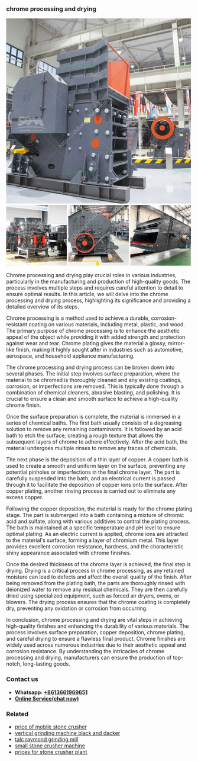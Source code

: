 <h3>chrome processing and drying</h3><img src='1702953004.jpg' alt=''><p>Chrome processing and drying play crucial roles in various industries, particularly in the manufacturing and production of high-quality goods. The process involves multiple steps and requires careful attention to detail to ensure optimal results. In this article, we will delve into the chrome processing and drying process, highlighting its significance and providing a detailed overview of its steps.</p><p>Chrome processing is a method used to achieve a durable, corrosion-resistant coating on various materials, including metal, plastic, and wood. The primary purpose of chrome processing is to enhance the aesthetic appeal of the object while providing it with added strength and protection against wear and tear. Chrome plating gives the material a glossy, mirror-like finish, making it highly sought after in industries such as automotive, aerospace, and household appliance manufacturing.</p><p>The chrome processing and drying process can be broken down into several phases. The initial step involves surface preparation, where the material to be chromed is thoroughly cleaned and any existing coatings, corrosion, or imperfections are removed. This is typically done through a combination of chemical cleaners, abrasive blasting, and polishing. It is crucial to ensure a clean and smooth surface to achieve a high-quality chrome finish.</p><p>Once the surface preparation is complete, the material is immersed in a series of chemical baths. The first bath usually consists of a degreasing solution to remove any remaining contaminants. It is followed by an acid bath to etch the surface, creating a rough texture that allows the subsequent layers of chrome to adhere effectively. After the acid bath, the material undergoes multiple rinses to remove any traces of chemicals.</p><p>The next phase is the deposition of a thin layer of copper. A copper bath is used to create a smooth and uniform layer on the surface, preventing any potential pinholes or imperfections in the final chrome layer. The part is carefully suspended into the bath, and an electrical current is passed through it to facilitate the deposition of copper ions onto the surface. After copper plating, another rinsing process is carried out to eliminate any excess copper.</p><p>Following the copper deposition, the material is ready for the chrome plating stage. The part is submerged into a bath containing a mixture of chromic acid and sulfate, along with various additives to control the plating process. The bath is maintained at a specific temperature and pH level to ensure optimal plating. As an electric current is applied, chrome ions are attracted to the material's surface, forming a layer of chromium metal. This layer provides excellent corrosion resistance, hardness, and the characteristic shiny appearance associated with chrome finishes.</p><p>Once the desired thickness of the chrome layer is achieved, the final step is drying. Drying is a critical process in chrome processing, as any retained moisture can lead to defects and affect the overall quality of the finish. After being removed from the plating bath, the parts are thoroughly rinsed with deionized water to remove any residual chemicals. They are then carefully dried using specialized equipment, such as forced air dryers, ovens, or blowers. The drying process ensures that the chrome coating is completely dry, preventing any oxidation or corrosion from occurring.</p><p>In conclusion, chrome processing and drying are vital steps in achieving high-quality finishes and enhancing the durability of various materials. The process involves surface preparation, copper deposition, chrome plating, and careful drying to ensure a flawless final product. Chrome finishes are widely used across numerous industries due to their aesthetic appeal and corrosion resistance. By understanding the intricacies of chrome processing and drying, manufacturers can ensure the production of top-notch, long-lasting goods.</p><h3>Contact us</h3><ul><li><strong>Whatsapp:&nbsp;<a href="https://wa.me/8613661969651">+8613661969651</a></strong></li><li><a href="https://swt.shibang-china.com/?git&amp;zhl&amp;chrome processing and drying"><strong>Online Service(chat now)</strong></a></li></ul><h3>Related</h3><ul><li><a href='price of mobile stone crusher.md'>price of mobile stone crusher</a></li><li><a href='vertical grinding machine black and dacker.md'>vertical grinding machine black and dacker</a></li><li><a href='talc raymond grinding mill.md'>talc raymond grinding mill</a></li><li><a href='small stone crusher machine.md'>small stone crusher machine</a></li><li><a href='prices for stone crusher plant.md'>prices for stone crusher plant</a></li></ul>